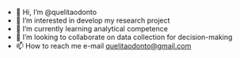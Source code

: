 - 👋 Hi, I’m @quelitaodonto
- 👀 I’m interested in develop my research project
- 🌱 I’m currently learning analytical competence
- 💞️ I’m looking to collaborate on data collection for decision-making
- 📫 How to reach me e-mail quelitaodonto@gmail.com

<!---
quelitaodonto/quelitaodonto is a ✨ special ✨ repository because its `README.md` (this file) appears on your GitHub profile.
You can click the Preview link to take a look at your changes.
--->

